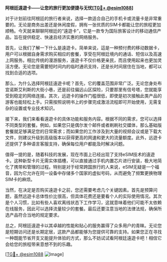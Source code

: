 **阿根廷遠遊卡——让您的旅行更加便捷与无忧[[TG💪+ @esim1088](https://t.me/s/esim1088)]**

对于计划前往阿根廷的旅行者来说，选择一款适合自己的手机卡或流量卡是非常重要的。无论是商务出差还是休闲度假，拥有一张优质的SIM卡都能让您的旅程更加顺畅。今天就来聊聊阿根廷的“遠遊卡”，它是一款专为国际旅客设计的移动通信产品，旨在提供稳定、快速且经济实惠的网络服务。

首先，让我们了解一下什么是遠遊卡。简单来说，這是一种预付费的移动数据卡，用户可以根据自身需求购买相应的套餐，享受在阿根廷境内的通话、短信以及高速上网服务。相比传统的漫游服务，遠遊卡不仅价格更亲民，而且使用起来也更加灵活方便。无论您是需要短时间内的临时通讯支持，还是长时间居住在当地，都可以找到合适的选项。

那么，为什么选择阿根廷遠遊卡呢？首先，它的覆盖范围非常广泛。无论您身处布宜诺斯艾利斯的大街小巷，还是前往偏远山区探险，只要那里有信号塔，您就能享受到稳定的网络连接。其次，远遊卡的操作门槛很低，即使是初次接触此类产品的游客也能轻松上手。只需按照说明书上的步骤完成激活流程即可开始使用，无需复杂的设置或专业技术知识。

接下来，我们来看看遠遊卡的具体功能和服务内容。根据不同的需求，您可以选择不同类型的套餐。例如，如果您只是偶尔发个邮件或者刷刷社交媒体，那么基础版套餐就足够满足您的日常需求；而如果您的工作涉及到大量的视频会议或是下载大文件，则建议升级到高级版本以获得更高的网速和更大的流量额度。此外，远遊卡还提供了多种语言客服支持，确保每位用户都能及时解决问题。

值得一提的是，随着科技的发展，现在市面上已经出现了支持eSIM技术的遠遊卡。这种新型卡片无需实体插槽，可以直接通过手机内置芯片进行安装，极大地简化了携带和管理的过程。特别是对于经常跨国旅行的人来说，eSIM无疑是一个福音，因为它允许在同一设备中存储多个国家的虚拟号码，从而避免了频繁更换物理SIM卡的麻烦。

当然，在决定是否购买遠遊卡之前，您还需要考虑几个关键因素。首先是预算问题，虽然远遊卡总体性价比很高，但具体花费还是要看个人的实际使用情况。其次是个人习惯，比如有些人喜欢离线状态下工作学习，这就意味着他们可能不太依赖在线服务，因此可以选择流量较少的套餐。最后还要注意当地的法律法规，确保所选产品符合当地的规定要求。

总之，阿根廷遠遊卡以其卓越的性能和贴心的服务赢得了众多用户的青睐。无论您是短期访问还是长期定居，这款产品都能够为您提供可靠的支持。如果您正在寻找一种既能节省开支又能提升体验的方式，那么不妨试试看阿根廷遠遊卡吧！相信它会给您的旅程带来意想不到的乐趣。

[[TG💪+ @esim1088](https://t.me/s/esim1088) ![Image](https://i.postimg.cc/4NQfJmqS/Snipaste-2025-05-13-00-14-12.png)]